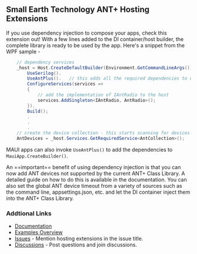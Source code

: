 ## Small Earth Technology ANT+ Hosting Extensions
If you use dependency injection to compose your apps, check this extension out! With a few lines added to the DI container/host builder, the
complete library is ready to be used by the app. Here's a snippet from the WPF sample -
```csharp
    // dependency services
    _host = Host.CreateDefaultBuilder(Environment.GetCommandLineArgs()).
        UseSerilog().
        UseAntPlus().   // this adds all the required dependencies to use the ANT+ class library
        ConfigureServices(services =>
        {
            // add the implementation of IAntRadio to the host
            services.AddSingleton<IAntRadio, AntRadio>();
        }).
        Build();
        .
        .
        .
    // create the device collection - this starts scanning for devices
    AntDevices = _host.Services.GetRequiredService<AntCollection>();
```
MAUI apps can also invoke `UseAntPlus()` to add the dependencies to `MauiApp.CreateBuilder()`.

An ==important== benefit of using dependency injection is that you can now add ANT devices not supported by the current
ANT+ Class Library. A detailed guide on how to do this is available in the documentation. You can also set the global
ANT device timeout from a variety of sources such as the command line, appsettings.json, etc. and let the DI container
inject them into the ANT+ Class Library.

### Addtional Links
* [Documentation](https://stephenhidem.github.io/AntPlus/html/5e5a5e1c-a0e6-4ef0-a8f5-12f9394450c4.htm)
* [Examples Overview](https://stephenhidem.github.io/AntPlus/html/27d74052-f564-4aaa-97a0-5f166ffd5ce3.htm)
* [Issues](https://github.com/StephenHidem/AntPlus/issues) - Mention hosting extensions in the issue title.
* [Discussions](https://github.com/StephenHidem/AntPlus/discussions) - Post questions and join discussions.

